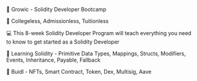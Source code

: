 🥾 Growic - Solidity Developer Bootcamp

🏫 Collegeless, Admissionless, Tuitionless

💻 This 8-week Solidity Developer Program will teach everything you need to know to get started as a Solidity Developer

🥼 Learning Solidity - Primitive Data Types, Mappings, Structs, Modifiers, Events, Inheritance, Payable, Fallback

🔨 Buidl - NFTs, Smart Contract, Token, Dex, Multisig, Aave
